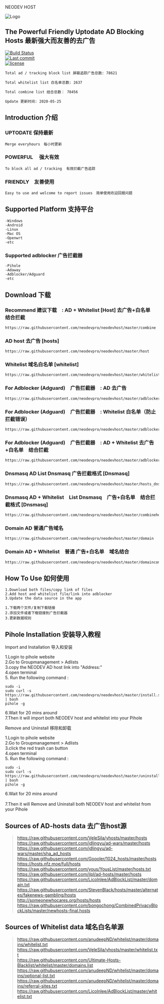 NEODEV HOST

![Logo](https://raw.githubusercontent.com/neodevpro/neodevhost/master/logo.png)


## The Powerful Friendly Uptodate AD Blocking Hosts 最新强大而友善的去广告
   

[![Build Status](https://img.shields.io/github/workflow/status/neodevpro/neodevhost/CI/master)](https://github.com/neodevpro/neodevhost/actions?workflow=CI)<br/>
[![Last commit](https://img.shields.io/github/last-commit/neodevpro/neodevhost.svg)](https://github.com/neodevpro/neodevhost/commit/master)<br/>
[![license](https://img.shields.io/github/license/neodevpro/neodevhost.svg)](https://github.com/neodevpro/neodevhost/blob/master/LICENSE)

```
Total ad / tracking block list 屏蔽追踪广告总数: 78621

Total whitelist list 白名单总数: 2637

Total combine list 结合总数： 78456

Update 更新时间: 2020-05-25
```
## Introduction 介绍

### UPTODATE 保持最新<br/>
    Merge everyhours　每小时更新
### POWERFUL　 强大有效<br/>
    To block all ad / tracking  有效拦截广告追踪　
### FRIENDLY　友善使用<br/>
    Easy to use and welcome to report issues　简单使用欢迎回报问题
   
## Supported Platform 支持平台
```
-Windows
-Android
-Linux
-Mac OS
-Openwrt
-etc
```
### Supported adblocker 广告拦截器
```
-Pihole
-Adaway
-Adblocker/Adguard
-etc
```
## Download 下载 

### Recommend 建议下载　: AD + Whitelist [Host] 去广告+白名单　结合拦截
```
https://raw.githubusercontent.com/neodevpro/neodevhost/master/combine
```
### AD host 去广告 [hosts]
```
https://raw.githubusercontent.com/neodevpro/neodevhost/master/host
```

### Whitelist 域名白名单 [whitelist]
```
https://raw.githubusercontent.com/neodevpro/neodevhost/master/whitelist
```


### For Adblocker (Adguard)　广告拦截器　: AD 去广告
```
https://raw.githubusercontent.com/neodevpro/neodevhost/master/adblocker
```

### For Adblocker (Adguard)　广告拦截器　: Whitelist 白名单（防止拦截错误）
```
https://raw.githubusercontent.com/neodevpro/neodevhost/master/adblockerwhite
```

### For Adblocker (Adguard)　广告拦截器　: AD + Whitelist 去广告+白名单　结合拦截
```
https://raw.githubusercontent.com/neodevpro/neodevhost/master/adblockercombine
```

### Dnsmasq AD List Dnsmasq 广告拦截格式 [Dnsmasq] 
```
https://raw.githubusercontent.com/neodevpro/neodevhost/master/hosts_dnsmasq.conf
```

### Dnsmasq AD + Whitelist　List Dnsmasq　广告+白名单　结合拦截格式  [Dnsmasq] 
``` 
https://raw.githubusercontent.com/neodevpro/neodevhost/master/combinehosts_dnsmasq.conf
```
### Domain AD 普通广告域名
```
https://raw.githubusercontent.com/neodevpro/neodevhost/master/domain
```

### Domain AD + Whitelist　普通 广告+白名单　域名结合
```
https://raw.githubusercontent.com/neodevpro/neodevhost/master/domaincombine
```

## How To Use 如何使用
```
1.Download both files/copy link of files
2.Add host and whitelist file/link into adblocker
3.Update the data source in the app
```
```
1.下载两个文件/复制下载链接
2.添加文件或者下载链接到广告拦截器
3.更新数据规则
```
## Pihole Installation 安装导入教程

Import and Installation 导入和安装<br/>

1.Login to pihole website<br/>
2.Go to Groupmanagement > Adlists<br/>
3.copy the NEODEV AD host link into "Address:"<br/>
4.open terminal<br/>
5. Run the following command :<br/>
```
sudo -i
sudo curl -s https://raw.githubusercontent.com/neodevpro/neodevhost/master/install.sh | bash
pihole -g
```
6.Wait for 20 mins around  <br/>
7.Then it will import both NEODEV host and whitelist into your Pihole <br/>


Remove and Uninstall 移除和卸载<br/>

1.Login to pihole website<br/>
2.Go to Groupmanagement > Adlists<br/>
3.click the red trash can button<br/>
4.open terminal<br/>
5. Run the following command :<br/>
```
sudo -i
sudo curl -s https://raw.githubusercontent.com/neodevpro/neodevhost/master/uninstall.sh | bash
pihole -g
```
6.Wait for 20 mins around  <br/> <br/>
7.Then it will Remove and Uninstall both NEODEV host and whitelist from your Pihole <br/>

## Sources of AD-hosts data 去广告host源

>https://raw.githubusercontent.com/VeleSila/yhosts/master/hosts<br/>
>https://raw.githubusercontent.com/jdlingyu/ad-wars/master/hosts<br/>
>https://raw.githubusercontent.com/jdlingyu/ad-wars/master/sha_ad_hosts<br/>
>https://raw.githubusercontent.com/Goooler/1024_hosts/master/hosts<br/>
>https://hosts.nfz.moe/full/hosts<br/>
>https://raw.githubusercontent.com/yous/YousList/master/hosts.txt<br/>
>https://raw.githubusercontent.com/ilpl/ad-hosts/master/hosts<br/>
>https://raw.githubusercontent.com/Licolnlee/AdBlockList/master/domain.txt<br/>
>https://raw.githubusercontent.com/StevenBlack/hosts/master/alternates/fakenews-gambling/hosts<br/>
>http://someonewhocares.org/hosts/hosts<br/>
>https://raw.githubusercontent.com/bongochong/CombinedPrivacyBlockLists/master/newhosts-final.hosts<br/>

## Sources of Whitelist data 域名白名单源

>https://raw.githubusercontent.com/anudeepND/whitelist/master/domains/whitelist.txt<br/>
>https://raw.githubusercontent.com/VeleSila/yhosts/master/whitelist.txt<br/>
>https://raw.githubusercontent.com/Ultimate-Hosts-Blacklist/whitelist/master/domains.list<br/>
>https://raw.githubusercontent.com/anudeepND/whitelist/master/domains/optional-list.txt<br/>
>https://raw.githubusercontent.com/anudeepND/whitelist/master/domains/referral-sites.txt<br/>
>https://raw.githubusercontent.com/Licolnlee/AdBlockList/master/whitelist.txt<br/>
